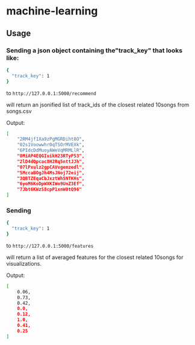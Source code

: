 # machine-learning

## Usage

### Sending a json object containing the"track_key" that looks like:
```sh
{
  "track_key": 1
}
```

to `http://127.0.0.1:5000/recommend`

will return an jsonified list of track_ids of the closest related 10songs from songs.csv

Output:
```sh
[
    "2RM4jf1Xa9zPgMGRDiht8O",
    "02s1Voowwhr0qTSOrMVEXk",
    "6PIdcDdMuoyAWeVqMRMLlR",
    "0MiAP4EQGIuikH23RTyP53",
    "2lD4dQpcac8H2Rq5nttJJh",
    "07lPxulz2gpCAVvgemzedl",
    "5MccaBOgJh4MsJNoj72eij",
    "3QBTZEqaCbJxztWh5NTKHs",
    "6yoM6KoDpWXKIWo9UnZ3Ef",
    "7Jbt6KWzS8cpP1xnW0tQ96"
]
```

### Sending 
```sh
{
  "track_key": 1
}
```

to `http://127.0.0.1:5000/features`

will return a list of averaged features for the closest related 10songs for visualizations.

Output:
```sh
[
    0.06,
    0.73,
    0.42,
    0.0,
    0.12,
    1.0,
    0.41,
    0.25
]
```
